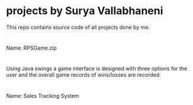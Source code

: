 # projects by Surya Vallabhaneni
This repo contains source code of all projects done by me.
#
Name: RPSGame.zip
#
Using Java swings a game interface is designed with three options for the user and the overall game records of wins/losses are recorded.
#
Name: Sales Tracking System
#

